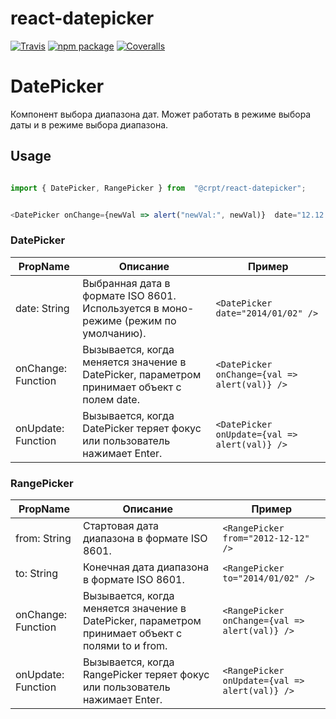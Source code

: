 # react-datepicker

[![Travis][build-badge]][build]
[![npm package][npm-badge]][npm]
[![Coveralls][coveralls-badge]][coveralls]

# DatePicker

Компонент выбора диапазона дат.
Может работать в режиме выбора даты и в режиме выбора диапазона.

## Usage

```javascript

import { DatePicker, RangePicker } from  "@crpt/react-datepicker";


<DatePicker onChange={newVal => alert("newVal:", newVal)}  date="12.12.2012" />

```

### DatePicker

| PropName | Описание | Пример |
|---|---|---|
| date: String | Выбранная дата в формате ISO 8601.<br/>Используется в моно-режиме (режим по умолчанию). |  `<DatePicker date="2014/01/02" />` |
| onChange: Function | Вызывается, когда меняется значение в DatePicker, параметром принимает объект с полем date. |  `<DatePicker onChange={val => alert(val)} />` |
| onUpdate: Function | Вызывается, когда DatePicker теряет фокус или пользователь нажимает Enter. |  `<DatePicker onUpdate={val => alert(val)} />` |


### RangePicker

| PropName | Описание | Пример |
|---|---|---|
| from: String  | Стартовая дата диапазона в формате ISO 8601. |  `<RangePicker from="2012-12-12" />` |
| to: String | Конечная дата диапазона в формате ISO 8601. |  `<RangePicker to="2014/01/02" />` |
| onChange: Function | Вызывается, когда меняется значение в DatePicker, параметром принимает объект с полями to и from. |  `<RangePicker onChange={val => alert(val)} />` |
| onUpdate: Function | Вызывается, когда RangePicker теряет фокус или пользователь нажимает Enter. |  `<RangePicker onUpdate={val => alert(val)} />` |


[build-badge]: https://img.shields.io/travis/user/repo/master.png?style=flat-square
[build]: https://travis-ci.org/user/repo

[npm-badge]: https://img.shields.io/npm/v/npm-package.png?style=flat-square
[npm]: https://www.npmjs.org/package/npm-package

[coveralls-badge]: https://img.shields.io/coveralls/user/repo/master.png?style=flat-square
[coveralls]: https://coveralls.io/github/user/repo
